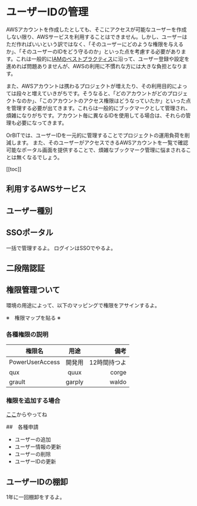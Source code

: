 # ユーザーIDの管理

AWSアカウントを作成したとしても、そこにアクセスが可能なユーザーを作成しない限り、AWSサービスを利用することはできません。しかし、ユーザーはただ作ればいいという訳ではなく、「そのユーザーにどのような権限を与えるか」、「そのユーザーのIDをどう守るのか」といった点を考慮する必要があります。これは一般的に[IAMのベストプラクティス](https://docs.aws.amazon.com/ja_jp/IAM/latest/UserGuide/best-practices.html)に沿って、ユーザー登録や設定を進めれば問題ありませんが、AWSの利用に不慣れな方には大きな負担となります。

また、AWSアカウントは携わるプロジェクトが増えたり、その利用目的によっては段々と増えていきがちです。そうなると、「どのアカウントがどのプロジェクトなのか」、「このアカウントのアクセス権限はどうなっていたか」といった点を管理する必要が出てきます。これらは一般的にブックマークとして管理され、煩雑になりがちです。アカウント毎に異なるIDを使用してる場合は、それらの管理も必要になってきます。

OrBITでは、ユーザーIDを一元的に管理することでプロジェクトの運用負荷を削減します。
また、そのユーザーがアクセスできるAWSアカウントを一覧で確認可能なポータル画面を提供することで、煩雑なブックマーク管理に悩まされることは無くなるでしょう。

[[toc]]

## 利用するAWSサービス

## ユーザー種別

## SSOポータル

一括で管理するよ。
ログインはSSOでやるよ。

## 二段階認証


## 権限管理ついて

環境の用途によって、以下のマッピングで権限をアサインするよ。

※　権限マップを貼る ※


### 各種権限の説明

| 権限名      | 用途 | 備考 |
| ------------ |:------------:| ------------:|
| PowerUserAccess | 開発用          | 12時間持つよ          |
| qux          | quux         | corge        |
| grault       | garply       | waldo        |

### 権限を追加する場合

[ここ](/request/update-user)からやってね


##　各種申請

- ユーザーの追加
- ユーザー情報の更新
- ユーザーの削除
- ユーザーIDの更新

## ユーザーIDの棚卸

1年に一回棚卸をするよ。

